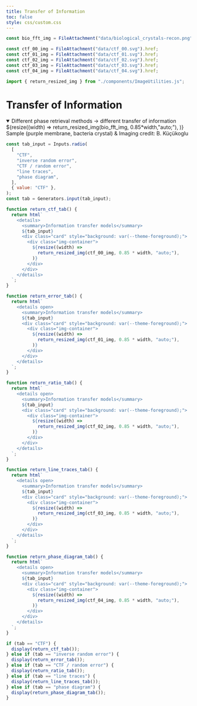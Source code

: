 ```yaml
---
title: Transfer of Information
toc: false
style: css/custom.css
---
```


```js
const bio_fft_img = FileAttachment("data/biological_crystals-recon.png").href;

const ctf_00_img = FileAttachment("data/ctf_00.svg").href;
const ctf_01_img = FileAttachment("data/ctf_01.svg").href;
const ctf_02_img = FileAttachment("data/ctf_02.svg").href;
const ctf_03_img = FileAttachment("data/ctf_03.svg").href;
const ctf_04_img = FileAttachment("data/ctf_04.svg").href;

import { return_resized_img } from "./components/ImageUtilities.js";
```

# Transfer of Information

<details open>

  <summary> Different phase retrieval methods &rarr; different transfer of information </summary>
    <div class="card" style="background: var(--theme-foreground);">
      <div class="img-container">
        ${resize((width) =>
          return_resized_img(bio_fft_img, 0.85*width,"auto;"),
        )}
      </div>
      <div style="color: var(--theme-background);"> Sample (purple membrane, bacteria crystal) & Imaging credit: B. Küçükoglu </div>
    </div>

</details>

```js
const tab_input = Inputs.radio(
  [
    "CTF",
    "inverse random error",
    "CTF / random error",
    "line traces",
    "phase diagram",
  ],
  { value: "CTF" },
);
const tab = Generators.input(tab_input);
```

```js
function return_ctf_tab() {
  return html`
    <details>
      <summary>Information transfer models</summary>
      ${tab_input}
      <div class="card" style="background: var(--theme-foreground);">
        <div class="img-container">
          ${resize((width) =>
            return_resized_img(ctf_00_img, 0.85 * width, "auto;"),
          )}
        </div>
      </div>
    </details>
  `;
}

function return_error_tab() {
  return html`
    <details open>
      <summary>Information transfer models</summary>
      ${tab_input}
      <div class="card" style="background: var(--theme-foreground);">
        <div class="img-container">
          ${resize((width) =>
            return_resized_img(ctf_01_img, 0.85 * width, "auto;"),
          )}
        </div>
      </div>
    </details>
  `;
}

function return_ratio_tab() {
  return html`
    <details open>
      <summary>Information transfer models</summary>
      ${tab_input}
      <div class="card" style="background: var(--theme-foreground);">
        <div class="img-container">
          ${resize((width) =>
            return_resized_img(ctf_02_img, 0.85 * width, "auto;"),
          )}
        </div>
      </div>
    </details>
  `;
}

function return_line_traces_tab() {
  return html`
    <details open>
      <summary>Information transfer models</summary>
      ${tab_input}
      <div class="card" style="background: var(--theme-foreground);">
        <div class="img-container">
          ${resize((width) =>
            return_resized_img(ctf_03_img, 0.85 * width, "auto;"),
          )}
        </div>
      </div>
    </details>
  `;
}

function return_phase_diagram_tab() {
  return html`
    <details open>
      <summary>Information transfer models</summary>
      ${tab_input}
      <div class="card" style="background: var(--theme-foreground);">
        <div class="img-container">
          ${resize((width) =>
            return_resized_img(ctf_04_img, 0.85 * width, "auto;"),
          )}
        </div>
      </div>
    </details>
  `;
}
```

```js
if (tab == "CTF") {
  display(return_ctf_tab());
} else if (tab == "inverse random error") {
  display(return_error_tab());
} else if (tab == "CTF / random error") {
  display(return_ratio_tab());
} else if (tab == "line traces") {
  display(return_line_traces_tab());
} else if (tab == "phase diagram") {
  display(return_phase_diagram_tab());
}
```
